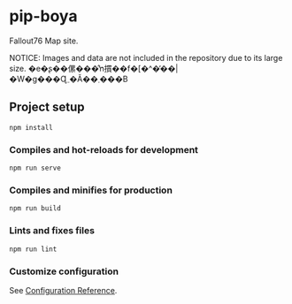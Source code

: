 # pip-boya

Fallout76 Map site.

NOTICE:
Images and data are not included in the repository due to its large size.
�e�ʂ��傫���̂ŉ摜��f�[�^�̓��|�W�g���Ɋ܂܂�Ă��܂���B

## Project setup
```
npm install
```

### Compiles and hot-reloads for development
```
npm run serve
```

### Compiles and minifies for production
```
npm run build
```

### Lints and fixes files
```
npm run lint
```

### Customize configuration
See [Configuration Reference](https://cli.vuejs.org/config/).
